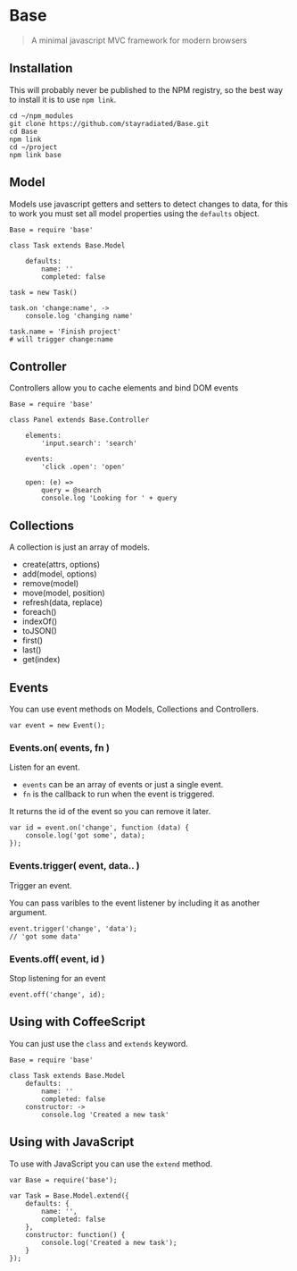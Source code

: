 Base
====

> A minimal javascript MVC framework for modern browsers

## Installation

This will probably never be published to the NPM registry, so the best way to
install it is to use `npm link`.

    cd ~/npm_modules
    git clone https://github.com/stayradiated/Base.git
    cd Base
    npm link
    cd ~/project
    npm link base

## Model

Models use javascript getters and setters to detect changes to data, for this
to work you must set all model properties using the `defaults` object.

    Base = require 'base'

    class Task extends Base.Model

        defaults:
            name: ''
            completed: false

    task = new Task()

    task.on 'change:name', ->
        console.log 'changing name'

    task.name = 'Finish project'
    # will trigger change:name



## Controller

Controllers allow you to cache elements and bind DOM events

    Base = require 'base'

    class Panel extends Base.Controller

        elements:
            'input.search': 'search'

        events:
            'click .open': 'open'

        open: (e) =>
            query = @search
            console.log 'Looking for ' + query


## Collections

A collection is just an array of models.

- create(attrs, options)
- add(model, options)
- remove(model)
- move(model, position)
- refresh(data, replace)
- foreach()
- indexOf()
- toJSON()
- first()
- last()
- get(index)

## Events

You can use event methods on Models, Collections and Controllers.

    var event = new Event();

### Events.on( events, fn )

Listen for an event.

- `events` can be an array of events or just a single event.
- `fn` is the callback to run when the event is triggered.

It returns the id of the event so you can remove it later.

    var id = event.on('change', function (data) {
        console.log('got some', data);
    });

### Events.trigger( event, data.. )

Trigger an event.

You can pass varibles to the event listener by including it as another
argument.

    event.trigger('change', 'data');
    // 'got some data'

### Events.off( event, id )

Stop listening for an event

    event.off('change', id);

## Using with CoffeeScript

You can just use the `class` and `extends` keyword. 

    Base = require 'base'

    class Task extends Base.Model
        defaults:
            name: ''
            completed: false
        constructor: ->
            console.log 'Created a new task'

## Using with JavaScript

To use with JavaScript you can use the `extend` method.
    
    var Base = require('base');

    var Task = Base.Model.extend({
        defaults: {
            name: '', 
            completed: false
        },
        constructor: function() {
            console.log('Created a new task');
        }
    });
